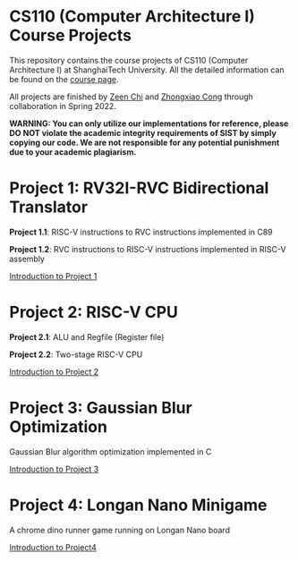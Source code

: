 # CS110 (Computer Architecture I) Course Projects

This repository contains the course projects of CS110 (Computer Architecture I) at ShanghaiTech University. All the detailed information can be found on the [course page](https://robotics.shanghaitech.edu.cn/courses/ca/22s/).

All projects are finished by [Zeen Chi](https://github.com/boynextdoor-cze) and [Zhongxiao Cong](https://github.com/Kidrauh) through collaboration in Spring 2022.

**WARNING: You can only utilize our implementations for reference, please DO NOT violate the academic integrity requirements of SIST by simply copying our code. We are not responsible for any potential punishment due to your academic plagiarism.**

# Project 1: RV32I-RVC Bidirectional Translator

**Project 1.1**: RISC-V instructions to RVC instructions implemented in C89

**Project 1.2**: RVC instructions to RISC-V instructions implemented in RISC-V assembly

[Introduction to Project 1](https://github.com/boynextdoor-cze/Computer-Architecture-I-Project/tree/master/Project1)

# Project 2: RISC-V CPU

**Project 2.1**: ALU and Regfile (Register file)

**Project 2.2**: Two-stage RISC-V CPU

[Introduction to Project 2](https://github.com/boynextdoor-cze/Computer-Architecture-I-Project/tree/master/Project2)

# Project 3: Gaussian Blur Optimization

Gaussian Blur algorithm optimization implemented in C

[Introduction to Project 3](https://github.com/boynextdoor-cze/Computer-Architecture-I-Project/tree/master/Project3)

# Project 4: Longan Nano Minigame

A chrome dino runner game running on Longan Nano board

[Introduction to Project4](https://github.com/boynextdoor-cze/Computer-Architecture-I-Project/tree/master/Project4)
